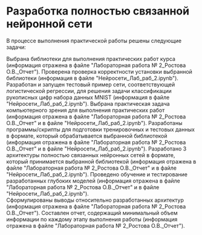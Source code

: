 # Разработка полностью связанной нейронной сети

В процессе выполнения практической работы решены следующие задачи:

Выбрана библиотеки для выполнения практических работ курса (информация отражена в файле "Лабораторная работа № 2_Ростова О.В._Отчет").
Проверена проверка корректности установки выбранной библиотеки (информация в файле "Нейросети_Лаб_раб_2.ipynb").
Разработан и запущен тестовый пример сети, соответствующей логистической регрессии, для решения задачи классификации рукописных цифр набора данных MNIST (информация в файле "Нейросети_Лаб_раб_2.ipynb").
Выбрана практическая задача компьютерного зрения для выполнения практических работ (информация отражена в файле "Лабораторная работа № 2_Ростова О.В._Отчет" и в файле "Нейросети_Лаб_раб_2.ipynb"). 
Разработаны программы/скрипты для подготовки тренировочных и тестовых данных в формате, который обрабатывается выбранной библиотекой (информация отражена в файле "Лабораторная работа № 2_Ростова О.В._Отчет" и в файле "Нейросети_Лаб_раб_2.ipynb"). 
Разработано 3 архитектуры полностью связанных нейронных сетей в формате, который принимается выбранной библиотекой (информация отражена в файле "Лабораторная работа № 2_Ростова О.В._Отчет" и в файле "Нейросети_Лаб_раб_2.ipynb"). 
Проведено обучение и тестирование разработанных глубоких моделей (информация отражена в файле "Лабораторная работа № 2_Ростова О.В._Отчет" и в файле "Нейросети_Лаб_раб_2.ipynb").  
Сформулированы выводы относительно разработанных архитектур (информация отражена в файле "Лабораторная работа № 2_Ростова О.В._Отчет"). 
Составлен отчет, содержащий минимальный объем информации по каждому этапу выполнения работы (информация отражена в файле "Лабораторная работа № 2_Ростова О.В._Отчет"). 
